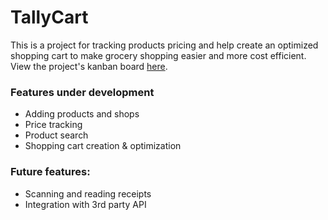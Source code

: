 # TallyCart

This is a project for tracking products pricing and help create an optimized shopping cart to make grocery shopping easier and more cost efficient.
View the project's kanban board [here](https://github.com/users/mohameds-dev/projects/3).

### Features under development

- Adding products and shops
- Price tracking
- Product search
- Shopping cart creation & optimization

### Future features:

- Scanning and reading receipts
- Integration with 3rd party API

